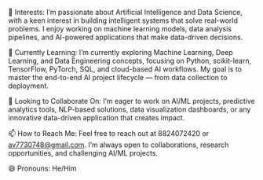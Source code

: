 👀 Interests: I’m passionate about Artificial Intelligence and Data Science, with a keen interest in building intelligent systems that solve real-world problems. I enjoy working on machine learning models, data analysis pipelines, and AI-powered applications that make data-driven decisions.

🌱 Currently Learning: I’m currently exploring Machine Learning, Deep Learning, and Data Engineering concepts, focusing on Python, scikit-learn, TensorFlow, PyTorch, SQL, and cloud-based AI workflows. My goal is to master the end-to-end AI project lifecycle — from data collection to deployment.

💞️ Looking to Collaborate On: I’m eager to work on AI/ML projects, predictive analytics tools, NLP-based solutions, data visualization dashboards, or any innovative data-driven application that creates impact.

📫 How to Reach Me: Feel free to reach out at 8824072420 or av7730748@gmail.com. I’m always open to collaborations, research opportunities, and challenging AI/ML projects.

😄 Pronouns: He/Him
